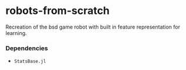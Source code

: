 # robots-from-scratch
Recreation of the bsd game robot with built in feature representation for learning.

### Dependencies

 * `StatsBase.jl`
